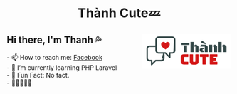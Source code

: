 
<h1 align="center">Thành Cute💤</h1>

<h2>Hi there, I'm Thanh 💦<span><img src="/logo.png" align="right" alt="Logo"></img></span></h2>
- 📫 How to reach me: <a href="https://fb.me/thanh.dz.az" target="_blank"> Facebook</a> <br>
- 🌱 I’m currently learning PHP Laravel <br>
- 🤣 Fun Fact: No fact. <br> 
- 🥴🥴🥴🥴🥴


<!--
**thanhdzaz/thanhdzaz** is a ✨ _special_ ✨ repository because its `README.md` (this file) appears on your GitHub profile.

Here are some ideas to get you started:

- 🔭 I’m currently working on ...
- 🌱 I’m currently learning ...
- 👯 I’m looking to collaborate on ...
- 🤔 I’m looking for help with ...
- 💬 Ask me about ...
- 📫 How to reach me: ...
- 😄 Pronouns: ...
- ⚡ Fun fact: ...
-->
